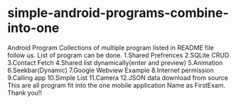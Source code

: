 # simple-android-programs-combine-into-one
Android Program Collections of multiple program listed in README file follow us.
List of program can be done.
1.Shared Prefrences
2.SQLite CRUD
3.Contact Fetch
4.Shared list dynamically(enter and preview)
5.Animation
6.Seekbar(Dynamic)
7.Google Webview Example
8.Internet permission
9.Calling app 
10.Simple List
11.Camera
12.JSON data download from source
This are all program fit into the one mobile application Name as FirstExam.
Thank you!! 
